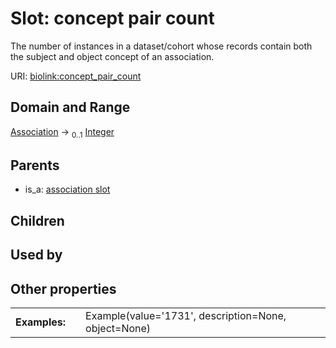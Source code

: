 
# Slot: concept pair count


The number of instances in a dataset/cohort whose records contain both the subject and object concept of an association.

URI: [biolink:concept_pair_count](https://w3id.org/biolink/vocab/concept_pair_count)


## Domain and Range

[Association](Association.md) &#8594;  <sub>0..1</sub> [Integer](types/Integer.md)

## Parents

 *  is_a: [association slot](association_slot.md)

## Children


## Used by


## Other properties

|  |  |  |
| --- | --- | --- |
| **Examples:** | | Example(value='1731', description=None, object=None) |

